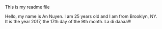 This is my readme file

Hello, my name is An Nuyen. I am 25 years old and I am from Brooklyn, NY. It is the year 2017, the 17th day of the 9th month. 
La di daaaa!!!
